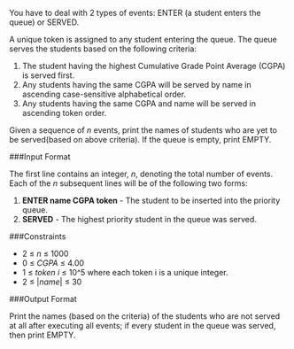 You have to deal with 2 types of events: ENTER (a student enters the queue) or SERVED.

A unique token is assigned to any student entering the queue. The queue serves the students based on the following criteria:

1. The student having the highest Cumulative Grade Point Average (CGPA) is served first.
2. Any students having the same CGPA will be served by name in ascending case-sensitive alphabetical order.
3. Any students having the same CGPA and name will be served in ascending token order.

Given a sequence of *n* events, print the names of students who are yet to be served(based on above criteria). If the queue is empty, print EMPTY.

###Input Format

The first line contains an integer, *n*, denoting the total number of events. Each of the *n* subsequent lines will be of the following two forms:

1. **ENTER name CGPA token** - The student to be inserted into the priority queue.
2. **SERVED** - The highest priority student in the queue was served.

###Constraints

* 2 ≤ *n* ≤ 1000
* 0 ≤ *CGPA* ≤ 4.00
* 1 ≤ *token i* ≤ 10^5  where each token i is a unique integer.
* 2 ≤ |*name*| ≤ 30

###Output Format

Print the names (based on the criteria) of the students who are not served at all after executing all  events; if every student in the queue was served, then print EMPTY.
